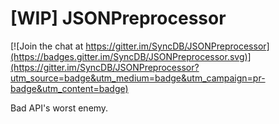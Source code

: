 # [WIP] JSONPreprocessor

[![Join the chat at https://gitter.im/SyncDB/JSONPreprocessor](https://badges.gitter.im/SyncDB/JSONPreprocessor.svg)](https://gitter.im/SyncDB/JSONPreprocessor?utm_source=badge&utm_medium=badge&utm_campaign=pr-badge&utm_content=badge)

Bad API's worst enemy.
